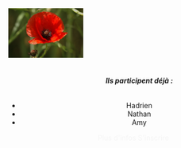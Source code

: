   <div class="card">
    <img class="card-img-top" src="poppy.jpg" alt="Card image cap" height="100px">
    <ul class="list-group list-group-flush" style="text-align: center;">
      <h5 class="card-title" style="margin: 7%;">Ils participent déjà :</h5>
      <li class="list-group-item">Hadrien</li>
      <li class="list-group-item">Nathan</li>
      <li class="list-group-item">Amy</li>
    </ul>
    <div class="card-body" style="text-align: center;">
      <a class="btn btn-success" style="color: whitesmoke;">Plus d'infos</a>
      <a class="btn btn-success" style="color: whitesmoke;">S'inscrire</a>
    </div>
    </div>